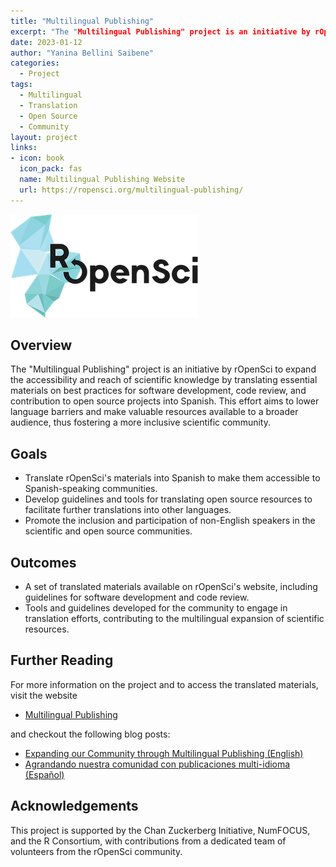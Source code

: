 ```yaml
---
title: "Multilingual Publishing"
excerpt: "The "Multilingual Publishing" project is an initiative by rOpenSci to expand the accessibility and reach of scientific knowledge by translating essential materials on best practices for software development, code review, and contribution to open source projects into Spanish. This effort aims to lower language barriers and make valuable resources available to a broader audience, thus fostering a more inclusive scientific community."
date: 2023-01-12
author: "Yanina Bellini Saibene"
categories:
  - Project
tags:
  - Multilingual
  - Translation
  - Open Source
  - Community
layout: project
links:
- icon: book
  icon_pack: fas
  name: Multilingual Publishing Website
  url: https://ropensci.org/multilingual-publishing/
---
```


![rOpenSci Logo](featured.png)

## Overview

The "Multilingual Publishing" project is an initiative by rOpenSci to expand the accessibility and reach of scientific knowledge by translating essential materials on best practices for software development, code review, and contribution to open source projects into Spanish. This effort aims to lower language barriers and make valuable resources available to a broader audience, thus fostering a more inclusive scientific community.

## Goals

- Translate rOpenSci's materials into Spanish to make them accessible to Spanish-speaking communities.
- Develop guidelines and tools for translating open source resources to facilitate further translations into other languages.
- Promote the inclusion and participation of non-English speakers in the scientific and open source communities.

## Outcomes

- A set of translated materials available on rOpenSci's website, including guidelines for software development and code review.
- Tools and guidelines developed for the community to engage in translation efforts, contributing to the multilingual expansion of scientific resources.

## Further Reading

For more information on the project and to access the translated materials, visit the website
- [Multilingual Publishing](https://ropensci.org/multilingual-publishing/)

and checkout the following blog posts:
- [Expanding our Community through Multilingual Publishing (English)](/blog/multilingual-publishing-en/)
- [Agrandando nuestra comunidad con publicaciones multi-idioma (Español)](/blog/multilingual-publishing-es/)

## Acknowledgements

This project is supported by the Chan Zuckerberg Initiative, NumFOCUS, and the R Consortium, with contributions from a dedicated team of volunteers from the rOpenSci community.
